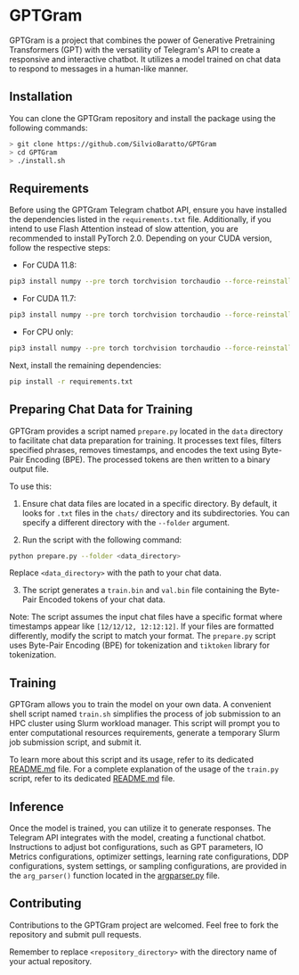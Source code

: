 # GPTGram
GPTGram is a project that combines the power of Generative Pretraining Transformers (GPT) with the versatility of Telegram's API to create a responsive and interactive chatbot. It utilizes a model trained on chat data to respond to messages in a human-like manner.

## Installation
You can clone the GPTGram repository and install the package using the following commands:

```bash
> git clone https://github.com/SilvioBaratto/GPTGram
> cd GPTGram
> ./install.sh
```

## Requirements
Before using the GPTGram Telegram chatbot API, ensure you have installed the dependencies listed in the `requirements.txt` file. Additionally, if you intend to use Flash Attention instead of slow attention, you are recommended to install PyTorch 2.0. Depending on your CUDA version, follow the respective steps:

- For CUDA 11.8:
```bash
pip3 install numpy --pre torch torchvision torchaudio --force-reinstall --index-url https://download.pytorch.org/whl/nightly/cu118
```

- For CUDA 11.7:
```bash
pip3 install numpy --pre torch torchvision torchaudio --force-reinstall --index-url https://download.pytorch.org/whl/nightly/cu117
```

- For CPU only:
```bash
pip3 install numpy --pre torch torchvision torchaudio --force-reinstall --index-url https://download.pytorch.org/whl/nightly/cpu
```

Next, install the remaining dependencies:

```bash
pip install -r requirements.txt
```

## Preparing Chat Data for Training
GPTGram provides a script named `prepare.py` located in the `data` directory to facilitate chat data preparation for training. It processes text files, filters specified phrases, removes timestamps, and encodes the text using Byte-Pair Encoding (BPE). The processed tokens are then written to a binary output file.

To use this:

1. Ensure chat data files are located in a specific directory. By default, it looks for `.txt` files in the `chats/` directory and its subdirectories. You can specify a different directory with the `--folder` argument.

2. Run the script with the following command:
```bash
python prepare.py --folder <data_directory>
```
Replace `<data_directory>` with the path to your chat data.

3. The script generates a `train.bin` and `val.bin` file containing the Byte-Pair Encoded tokens of your chat data.

Note: The script assumes the input chat files have a specific format where timestamps appear like `[12/12/12, 12:12:12]`. If your files are formatted differently, modify the script to match your format. The `prepare.py` script uses Byte-Pair Encoding (BPE) for tokenization and `tiktoken` library for tokenization.

## Training
GPTGram allows you to train the model on your own data. A convenient shell script named `train.sh` simplifies the process of job submission to an HPC cluster using Slurm workload manager. This script will prompt you to enter computational resources requirements, generate a temporary Slurm job submission script, and submit it.

To learn more about this script and its usage, refer to its dedicated [README.md](cluster/README.md) file. For a complete explanation of the usage of the `train.py` script, refer to its dedicated [README.md](cmd/README.md) file.

## Inference
Once the model is trained, you can utilize it to generate responses. The Telegram API integrates with the model, creating a functional chatbot. Instructions to adjust bot configurations, such as GPT parameters, IO Metrics configurations, optimizer settings, learning rate configurations, DDP configurations, system settings, or sampling configurations, are provided in the `arg_parser()` function located in the [argparser.py](GPTGram/argparser.py) file.

## Contributing
Contributions to the GPTGram project are welcomed. Feel free to fork the repository and submit pull requests.

Remember to replace `<repository_directory>` with the directory name of your actual repository.
